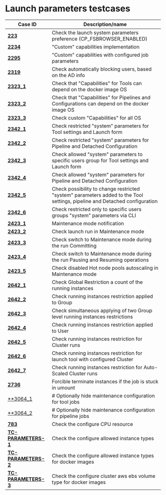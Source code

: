 # Launch parameters testcases

| Case ID                                   | Description/name                                                                                                           |
|-------------------------------------------|----------------------------------------------------------------------------------------------------------------------------|
| [**223**](223.md)                         | Check the launch system parameters preference (CP_FSBROWSER_ENABLED)                                                       |
| [**2234**](2234.md)                       | "Custom" capabilities implementation                                                                                       |
| [**2295**](2295.md)                       | "Custom" capabilities with configured job parameters                                                                       |
| [**2319**](2319.md)                       | Check automatically blocking users, based on the AD info                                                                   |
| [**2323_1**](2323/2323_1.md)              | Check that "Capabilities" for Tools can depend on the docker image OS                                                      |
| [**2323_2**](2323/2323_2.md)              | Check that "Capabilities" for Pipelines and Configurations can depend on the docker image OS                               |
| [**2323_3**](2323/2323_3.md)              | Check custom "Capabilities" for all OS                                                                                     |
| [**2342_1**](2342/2342_1.md)              | Check restricted "system" parameters for Tool settings and Launch form                                                     |
| [**2342_2**](2342/2342_2.md)              | Check restricted "system" parameters for Pipeline and Detached Configuration                                               |
| [**2342_3**](2342/2342_3.md)              | Check allowed "system" parameters to specific users group for Tool settings and Launch form                                |
| [**2342_4**](2342/2342_4.md)              | Check allowed "system" parameters for Pipeline and Detached Configuration                                                  |
| [**2342_5**](2342/2342_5.md)              | Check possibility to change restricted "system" parameters added to the Tool settings, pipeline and Detached configuration |
| [**2342_6**](2342/2342_6.md)              | Check restricted only to specific users groups "system" parameters via CLI                                                 |
| [**2423_1**](2423/2423_1.md)              | Maintenance mode notification                                                                                              |
| [**2423_2**](2423/2423_2.md)              | Check launch run in Maintenance mode                                                                                       |
| [**2423_3**](2423/2423_3.md)              | Check switch to Maintenance mode during the run Committing                                                                 |
| [**2423_4**](2423/2423_4.md)              | Check switch to Maintenance mode during the run Pausing and Resuming operations                                            |
| [**2423_5**](2423/2423_5.md)              | Check disabled Hot node pools autoscaling in Maintenance mode                                                              |
| [**2642_1**](2642/2642_1.md)              | Check Global Restriction a count of the running instances                                                                  |
| [**2642_2**](2642/2642_2.md)              | Check running instances restriction applied to Group                                                                       |
| [**2642_3**](2642/2642_3.md)              | Check simultaneous applying of two Group level running instances restrictions                                              |
| [**2642_4**](2642/2642_4.md)              | Check running instances restriction applied to User                                                                        |
| [**2642_5**](2642/2642_5.md)              | Check running instances restriction for Cluster runs                                                                       |
| [**2642_6**](2642/2642_6.md)              | Check running instances restriction for launch tool with configured Cluster                                                |
| [**2642_7**](2642/2642_7.md)              | Check running instances restriction for Auto-Scaled Cluster runs                                                           |
| [**2736**](2736.md)                       | Forcible terminate instances if the job is stuck in umount                                                                 |
| [**3064_1](3064_1.md)                     | # Optionally hide maintenance configuration for tool jobs                                                                  |
| [**3064_2](3064_2.md)                     | # Optionally hide maintenance configuration for pipeline jobs                                                              |
| [**783**](783.md)                         | Check the configure CPU resource                                                                                           |
| [**TC-PARAMETERS-1**](TC-PARAMETERS-1.md) | Check the configure allowed instance types                                                                                 |
| [**TC-PARAMETERS-2**](TC-PARAMETERS-2.md) | Check the configure allowed instance types for docker images                                                               |
| [**TC-PARAMETERS-3**](TC-PARAMETERS-3.md) | Check the configure cluster aws ebs volume type for docker images                                                          |
